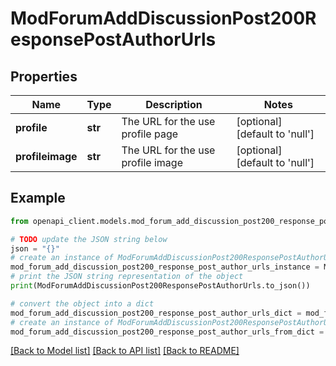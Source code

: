 # ModForumAddDiscussionPost200ResponsePostAuthorUrls


## Properties

Name | Type | Description | Notes
------------ | ------------- | ------------- | -------------
**profile** | **str** | The URL for the use profile page | [optional] [default to 'null']
**profileimage** | **str** | The URL for the use profile image | [optional] [default to 'null']

## Example

```python
from openapi_client.models.mod_forum_add_discussion_post200_response_post_author_urls import ModForumAddDiscussionPost200ResponsePostAuthorUrls

# TODO update the JSON string below
json = "{}"
# create an instance of ModForumAddDiscussionPost200ResponsePostAuthorUrls from a JSON string
mod_forum_add_discussion_post200_response_post_author_urls_instance = ModForumAddDiscussionPost200ResponsePostAuthorUrls.from_json(json)
# print the JSON string representation of the object
print(ModForumAddDiscussionPost200ResponsePostAuthorUrls.to_json())

# convert the object into a dict
mod_forum_add_discussion_post200_response_post_author_urls_dict = mod_forum_add_discussion_post200_response_post_author_urls_instance.to_dict()
# create an instance of ModForumAddDiscussionPost200ResponsePostAuthorUrls from a dict
mod_forum_add_discussion_post200_response_post_author_urls_from_dict = ModForumAddDiscussionPost200ResponsePostAuthorUrls.from_dict(mod_forum_add_discussion_post200_response_post_author_urls_dict)
```
[[Back to Model list]](../README.md#documentation-for-models) [[Back to API list]](../README.md#documentation-for-api-endpoints) [[Back to README]](../README.md)


